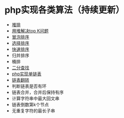 # php实现各类算法（持续更新）

* [堆排](https://github.com/3-Stone/php-algorithm/blob/master/%E5%A0%86%E6%8E%92.php)
* [用堆解决top K问题](https://github.com/3-Stone/php-algorithm/blob/master/%E5%A0%86%E8%A7%A3%E5%86%B3TopK.php)
* [冒泡排序](https://github.com/3-Stone/php-algorithm/blob/master/%E5%86%92%E6%B3%A1%E6%8E%92%E5%BA%8F.php)
* [选择排序](https://github.com/3-Stone/php-algorithm/blob/master/%E9%80%89%E6%8B%A9%E6%8E%92%E5%BA%8F.php)
* [快速排序](https://github.com/3-Stone/php-algorithm/blob/master/%E5%BF%AB%E9%80%9F%E6%8E%92%E5%BA%8F.php)
* 归并排序
* 桶排
* [二分查找](https://github.com/3-Stone/php-algorithm/blob/master/%E4%BA%8C%E5%88%86%E6%9F%A5%E6%89%BE.php)
* [php实现单链表](https://github.com/3-Stone/php-algorithm/blob/master/php%E5%AE%9E%E7%8E%B0%E5%8D%95%E9%93%BE%E8%A1%A8.php)
* [链表翻转](https://github.com/3-Stone/php-algorithm/blob/master/%E9%93%BE%E8%A1%A8%E7%BF%BB%E8%BD%AC.php)
* 判断链表是否有环
* 链表合并，合并后保持有序
* 计算字符串中最大回文串
* 链表倒数第k个节点
* 无重复字符的最长子串